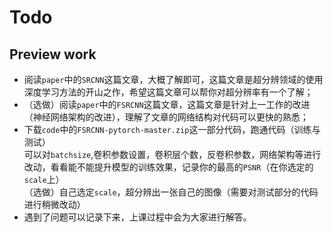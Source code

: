 # Todo 
## Preview work
+ 阅读`paper`中的`SRCNN`这篇文章，大概了解即可，这篇文章是超分辨领域的使用深度学习方法的开山之作，希望这篇文章可以帮你对超分辨率有一个了解；  
+ （选做）阅读`paper`中的`FSRCNN`这篇文章，这篇文章是针对上一工作的改进（神经网络架构的改进），理解了文章的网络结构对代码可以更快的熟悉；  
+ 下载`code`中的`FSRCNN-pytorch-master.zip`这一部分代码，跑通代码（训练与测试）  
  可以对`batchsize`,卷积参数设置，卷积层个数，反卷积参数，网络架构等进行改动，看看能不能提升模型的训练效果，记录你的最高的`PSNR`（在你选定的`scale`上）    
  （选做）自己选定`scale`，超分辨出一张自己的图像（需要对测试部分的代码进行稍微改动）
+ 遇到了问题可以记录下来，上课过程中会为大家进行解答。
